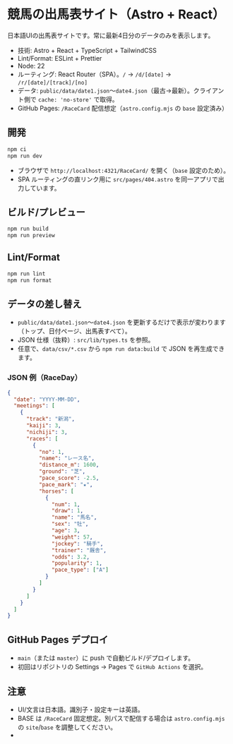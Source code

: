 # 競馬の出馬表サイト（Astro + React）

日本語UIの出馬表サイトです。常に最新4日分のデータのみを表示します。

- 技術: Astro + React + TypeScript + TailwindCSS
- Lint/Format: ESLint + Prettier
- Node: 22
- ルーティング: React Router（SPA）。`/` → `/d/[date]` → `/r/[date]/[track]/[no]`
- データ: `public/data/date1.json`〜`date4.json`（最古→最新）。クライアント側で `cache: 'no-store'` で取得。
- GitHub Pages: `/RaceCard` 配信想定（`astro.config.mjs` の `base` 設定済み）

## 開発

```bash
npm ci
npm run dev
```

- ブラウザで `http://localhost:4321/RaceCard/` を開く（`base` 設定のため）。
- SPA ルーティングの直リンク用に `src/pages/404.astro` を同一アプリで出力しています。

## ビルド/プレビュー

```bash
npm run build
npm run preview
```

## Lint/Format

```bash
npm run lint
npm run format
```

## データの差し替え

- `public/data/date1.json`〜`date4.json` を更新するだけで表示が変わります（トップ、日付ページ、出馬表すべて）。
- JSON 仕様（抜粋）: `src/lib/types.ts` を参照。
- 任意で、`data/csv/*.csv` から `npm run data:build` で JSON を再生成できます。

### JSON 例（RaceDay）

```json
{
  "date": "YYYY-MM-DD",
  "meetings": [
    {
      "track": "新潟",
      "kaiji": 3,
      "nichiji": 3,
      "races": [
        {
          "no": 1,
          "name": "レース名",
          "distance_m": 1600,
          "ground": "芝",
          "pace_score": -2.5,
          "pace_mark": "★",
          "horses": [
            {
              "num": 1,
              "draw": 1,
              "name": "馬名",
              "sex": "牡",
              "age": 3,
              "weight": 57,
              "jockey": "騎手",
              "trainer": "厩舎",
              "odds": 3.2,
              "popularity": 1,
              "pace_type": ["A"]
            }
          ]
        }
      ]
    }
  ]
}
```

## GitHub Pages デプロイ

- `main`（または `master`）に push で自動ビルド/デプロイします。
- 初回はリポジトリの Settings → Pages で `GitHub Actions` を選択。

## 注意

- UI/文言は日本語。識別子・設定キーは英語。
- BASE は `/RaceCard` 固定想定。別パスで配信する場合は `astro.config.mjs` の `site`/`base` を調整してください。
-
